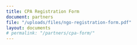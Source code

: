 ```yaml
---
title: CPA Registration Form
document: partners
file: "/uploads/files/ngo-registration-form.pdf"
layout: documents
# permalink: "/partners/cpa-form/"
---
```


